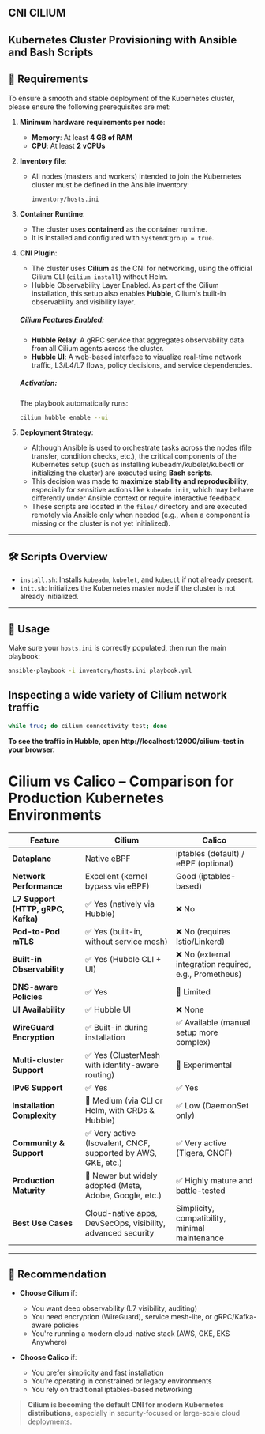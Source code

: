 ## CNI CILIUM
## Kubernetes Cluster Provisioning with Ansible and Bash Scripts

## 📌 Requirements

To ensure a smooth and stable deployment of the Kubernetes cluster, please ensure the following prerequisites are met:

1. **Minimum hardware requirements per node**:
   - **Memory**: At least **4 GB of RAM**
   - **CPU**: At least **2 vCPUs**

2. **Inventory file**:
   - All nodes (masters and workers) intended to join the Kubernetes cluster must be defined in the Ansible inventory:
     ```
     inventory/hosts.ini
     ```
3. **Container Runtime**:
   - The cluster uses **containerd** as the container runtime.
   - It is installed and configured with `SystemdCgroup = true`.

4. **CNI Plugin**:
   - The cluster uses **Cilium** as the CNI for networking, using the official Cilium CLI (`cilium install`) without Helm.
   - Hubble Observability Layer Enabled. As part of the Cilium installation, this setup also enables **Hubble**, Cilium's built-in observability and visibility layer.
   ##### Cilium Features Enabled:
   - **Hubble Relay**: A gRPC service that aggregates observability data from all Cilium agents across the cluster.
   - **Hubble UI**: A web-based interface to visualize real-time network traffic, L3/L4/L7 flows, policy decisions, and service dependencies.
   ##### Activation:
   The playbook automatically runs:

   ```bash
   cilium hubble enable --ui
   ```


5. **Deployment Strategy**:
   - Although Ansible is used to orchestrate tasks across the nodes (file transfer, condition checks, etc.), the critical components of the Kubernetes setup (such as installing kubeadm/kubelet/kubectl or initializing the cluster) are executed using **Bash scripts**.
   - This decision was made to **maximize stability and reproducibility**, especially for sensitive actions like `kubeadm init`, which may behave differently under Ansible context or require interactive feedback.
   - These scripts are located in the `files/` directory and are executed remotely via Ansible only when needed (e.g., when a component is missing or the cluster is not yet initialized).

---

## 🛠️ Scripts Overview

- `install.sh`: Installs `kubeadm`, `kubelet`, and `kubectl` if not already present.
- `init.sh`: Initializes the Kubernetes master node if the cluster is not already initialized.

---

## 🚀 Usage

Make sure your `hosts.ini` is correctly populated, then run the main playbook:

```bash
ansible-playbook -i inventory/hosts.ini playbook.yml
```

## Inspecting a wide variety of Cilium network traffic 
```bash
while true; do cilium connectivity test; done
```
**To see the traffic in Hubble, open http://localhost:12000/cilium-test in your browser.**

# Cilium vs Calico – Comparison for Production Kubernetes Environments

| Feature                            |  **Cilium**                                                 |  **Calico**                                               |
|------------------------------------|----------------------------------------------------------------|--------------------------------------------------------------|
| **Dataplane**                      | Native eBPF                                                    | iptables (default) / eBPF (optional)                        |
| **Network Performance**            | Excellent (kernel bypass via eBPF)                             | Good (iptables-based)                                       |
| **L7 Support (HTTP, gRPC, Kafka)** | ✅ Yes (natively via Hubble)                                   | ❌ No                                                       |
| **Pod-to-Pod mTLS**                | ✅ Yes (built-in, without service mesh)                        | ❌ No (requires Istio/Linkerd)                             |
| **Built-in Observability**         | ✅ Yes (Hubble CLI + UI)                                       | ❌ No (external integration required, e.g., Prometheus)     |
| **DNS-aware Policies**            | ✅ Yes                                                         | 🔶 Limited                                                  |
| **UI Availability**                | ✅ Hubble UI                                                   | ❌ None                                                     |
| **WireGuard Encryption**           | ✅ Built-in during installation                                | ✅ Available (manual setup more complex)                   |
| **Multi-cluster Support**          | ✅ Yes (ClusterMesh with identity-aware routing)               | 🔶 Experimental                                             |
| **IPv6 Support**                   | ✅ Yes                                                         | ✅ Yes                                                      |
| **Installation Complexity**        | 🔶 Medium (via CLI or Helm, with CRDs & Hubble)                | ✅ Low (DaemonSet only)                                     |
| **Community & Support**            | ✅ Very active (Isovalent, CNCF, supported by AWS, GKE, etc.)  | ✅ Very active (Tigera, CNCF)                               |
| **Production Maturity**           | 🔶 Newer but widely adopted (Meta, Adobe, Google, etc.)         | ✅ Highly mature and battle-tested                         |
| **Best Use Cases**                 | Cloud-native apps, DevSecOps, visibility, advanced security    | Simplicity, compatibility, minimal maintenance              |

---

## 🏁 Recommendation

- **Choose Cilium** if:
  - You want deep observability (L7 visibility, auditing)
  - You need encryption (WireGuard), service mesh-lite, or gRPC/Kafka-aware policies
  - You're running a modern cloud-native stack (AWS, GKE, EKS Anywhere)

- **Choose Calico** if:
  - You prefer simplicity and fast installation
  - You’re operating in constrained or legacy environments
  - You rely on traditional iptables-based networking

> **Cilium is becoming the default CNI for modern Kubernetes distributions**, especially in security-focused or large-scale cloud deployments.
